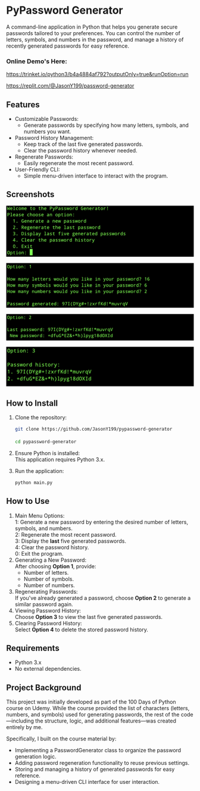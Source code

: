 # PyPassword Generator

A command-line application in Python that helps you generate secure passwords tailored to your preferences. You can control the number of letters, symbols, and numbers in the password, and manage a history of recently generated passwords for easy reference.

### Online Demo's Here:
https://trinket.io/python3/b4a4884af792?outputOnly=true&runOption=run

https://replit.com/@JasonY199/password-generator

## Features

- Customizable Passwords:
  - Generate passwords by specifying how many letters, symbols, and numbers you want.
- Password History Management:
    - Keep track of the last five generated passwords.
    - Clear the password history whenever needed.
- Regenerate Passwords:
    - Easily regenerate the most recent password.
- User-Friendly CLI:
    - Simple menu-driven interface to interact with the program.

## Screenshots
![main menu](screenshots/main_menu.png)

![new password](screenshots/new_password.png)

![new password](screenshots/regenerate.png)

![new password](screenshots/history.png)



## How to Install
1. Clone the repository:
    ```bash
    git clone https://github.com/JasonY199/pypassword-generator

    cd pypassword-generator
    ```

2. Ensure Python is installed:<br>
    This application requires Python 3.x.

3. Run the application:
    ```bash
    python main.py
    ```

## How to Use


1. Main Menu Options:<br>
    1: Generate a new password by entering the desired number of letters, symbols, and numbers.<br>
    2: Regenerate the most recent password.<br>
    3: Display the **last** five generated passwords.<br>
    4: Clear the password history.<br>
    0: Exit the program.
2. Generating a New Password:<br>
    After choosing **Option 1**, provide:
   - Number of letters.
   - Number of symbols.
   - Number of numbers.
3. Regenerating Passwords:<br>
    If you've already generated a password, choose **Option 2** to generate a similar password again.
4. Viewing Password History:<br>
    Choose **Option 3** to view the last five generated passwords.
5. Clearing Password History:<br>
    Select **Option 4** to delete the stored password history.

## Requirements

- Python 3.x
- No external dependencies.

## Project Background

This project was initially developed as part of the 100 Days of Python course on Udemy. While the course provided the list of characters (letters, numbers, and symbols) used for generating passwords, the rest of the code—including the structure, logic, and additional features—was created entirely by me.

Specifically, I built on the course material by:

- Implementing a PasswordGenerator class to organize the password generation logic.
- Adding password regeneration functionality to reuse previous settings.
- Storing and managing a history of generated passwords for easy reference.
- Designing a menu-driven CLI interface for user interaction.
